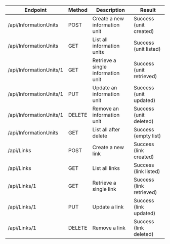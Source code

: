 | Endpoint | Method | Description | Result |
|----------|--------|-------------|--------|
| /api/InformationUnits | POST | Create a new information unit | Success (unit created) |
| /api/InformationUnits | GET | List all information units | Success (unit listed) |
| /api/InformationUnits/1 | GET | Retrieve a single information unit | Success (unit retrieved) |
| /api/InformationUnits/1 | PUT | Update an information unit | Success (unit updated) |
| /api/InformationUnits/1 | DELETE | Remove an information unit | Success (unit deleted) |
| /api/InformationUnits | GET | List all after delete | Success (empty list) |
| /api/Links | POST | Create a new link | Success (link created) |
| /api/Links | GET | List all links | Success (link listed) |
| /api/Links/1 | GET | Retrieve a single link | Success (link retrieved) |
| /api/Links/1 | PUT | Update a link | Success (link updated) |
| /api/Links/1 | DELETE | Remove a link | Success (link deleted) |
